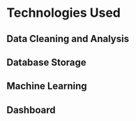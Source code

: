  # Technologies Used

## Data Cleaning and Analysis


## Database Storage


## Machine Learning


## Dashboard
